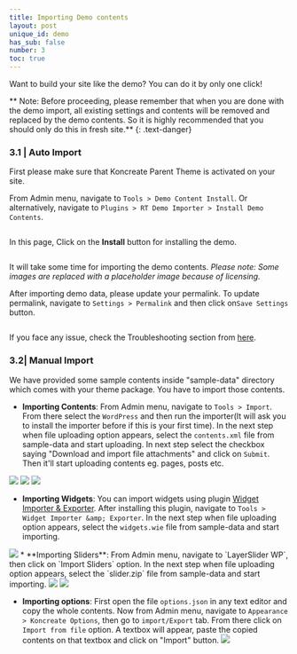 ```yaml
---
title: Importing Demo contents
layout: post
unique_id: demo
has_sub: false
number: 3
toc: true
---
```

Want to build your site like the demo? You can do it by only one click!

** Note: Before proceeding, please remember that when you are done with the demo import, all existing settings and contents will be removed and replaced by the demo contents. So it is highly recommended that you should only do this in fresh site.**
{: .text-danger}

### 3.1 | Auto Import

First please make sure that Koncreate Parent Theme is activated on your site.  

From Admin menu, navigate to `Tools > Demo Content Install`. Or alternatively,  navigate to `Plugins > RT Demo Importer > Install Demo Contents`.   

<img alt="" src="{{ 'assets/images/40.png' | relative_url }}">   

In this page, Click on the **Install** button for installing the demo.       

<img alt="" src="{{ 'assets/images/2.jpg' | relative_url }}">     

It will take some time for importing the demo contents. *Please note: Some images are replaced with a placeholder image because of licensing.*   

After importing demo data, please update your permalink. To update permalink, navigate to `Settings > Permalink` and then click on`Save Settings` button.  

<img alt="" src="{{ 'assets/images/r3.jpg' | relative_url }}">    

If you face any issue, check the Troubleshooting section from <a href="#t-demo">here</a>.     


### 3.2| Manual Import

We have provided some sample contents inside "sample-data" directory which comes with your theme package. You have to import those contents.   

* **Importing Contents**: From Admin menu, navigate to `Tools > Import`. From there select the `WordPress` and then run the importer(It will ask you to install the importer before if this is your first time). In the next step when file uploading option appears, select the `contents.xml` file from sample-data and start uploading. In next step select the checkbox saying "Download and import file attachments" and click on `Submit`. Then it'll start uploading contents eg. pages, posts etc.

<img src="{{ 'assets/images/78.jpg' | relative_url }}">

<img src="{{ 'assets/images/80.jpg' | relative_url }}">

<img src="{{ 'assets/images/81.jpg' | relative_url }}">

* **Importing Widgets**: You can import widgets using plugin <a href="https://wordpress.org/plugins/widget-importer-exporter/">Widget Importer & Exporter</a>. After installing this plugin, navigate to `Tools > Widget Importer &amp; Exporter`. In the next step when file uploading option appears, select the `widgets.wie` file from sample-data and start importing.

<img src="{{ 'assets/images/82.jpg' | relative_url }}">
* **Importing Sliders**: From Admin menu, navigate to `LayerSlider WP`, then click on `Import Sliders` option.
	In the next step when file uploading option appears, select the `slider.zip` file from sample-data and start importing.
	<img src="{{ 'assets/images/83.jpg' | relative_url }}">
	<img src="{{ 'assets/images/84.jpg' | relative_url }}">

* **Importing options**: First open the file `options.json` in any text editor and copy the whole contents.
  Now from Admin menu, navigate to `Appearance > Koncreate Options`, then go to `import/Export` tab.
  From there click on `Import from file` option.
  A textbox will appear, paste the copied contents on that textbox and click on "Import" button.
  <img src="{{ 'assets/images/2.jpg' | relative_url }}">


